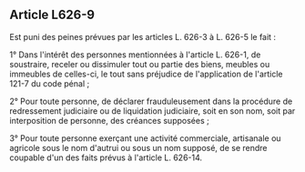 Article L626-9
----
Est puni des peines prévues par les articles L. 626-3 à L. 626-5 le fait :

1° Dans l'intérêt des personnes mentionnées à l'article L. 626-1, de soustraire,
receler ou dissimuler tout ou partie des biens, meubles ou immeubles de
celles-ci, le tout sans préjudice de l'application de l'article 121-7 du code
pénal ;

2° Pour toute personne, de déclarer frauduleusement dans la procédure de
redressement judiciaire ou de liquidation judiciaire, soit en son nom, soit par
interposition de personne, des créances supposées ;

3° Pour toute personne exerçant une activité commerciale, artisanale ou agricole
sous le nom d'autrui ou sous un nom supposé, de se rendre coupable d'un des
faits prévus à l'article L. 626-14.

